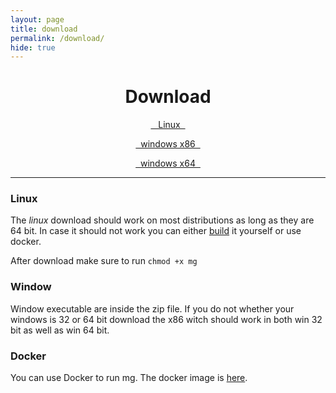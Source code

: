 ```yaml
---
layout: page 
title: download
permalink: /download/
hide: true
---
```



<div style="text-align: center">
<h1>
Download
</h1>
<p>
<a class="btn btn-primary btn-lg reverse-header download-button" href="https://github.com/mediagoom/mg/releases/download/v0.2.2/mg"
	role="button"> <i class="fa fa-linux" aria-hidden="true"></i>&nbsp;&nbsp;&nbsp;Linux&nbsp;&nbsp;</a>
</p>
<p>
<a class="btn btn-primary btn-lg reverse-header download-button" href="https://github.com/mediagoom/mg/releases/download/v0.2.2/win-release-Win32.zip"
                role="button"> <i class="fa fa-windows" aria-hidden="true"></i>&nbsp;&nbsp;windows x86&nbsp;&nbsp;</a>
</p>

<p>
<a class="btn btn-primary btn-lg reverse-header download-button" href="https://github.com/mediagoom/mg/releases/download/v0.2.2/win-release-x64.zip"
                role="button"> <i class="fa fa-windows" aria-hidden="true"></i>&nbsp;&nbsp;windows x64&nbsp;&nbsp;</a>
</p>

</div>

---

### Linux

The *linux* download should work on most distributions as long as they are 64 bit.
In case it should not work you can either [build](https://github.com/mediagoom/mg/wiki/Build) it yourself or use docker.

After download make sure to run `chmod +x mg`

### Window

Window executable are inside the zip file.
If you do not whether your windows is 32 or 64 bit download the x86 witch should work in both win 32 bit as well as win 64 bit.

### Docker

You can use Docker to run mg. The docker image is [here](https://hub.docker.com/r/mediagoom/nginx-play).


